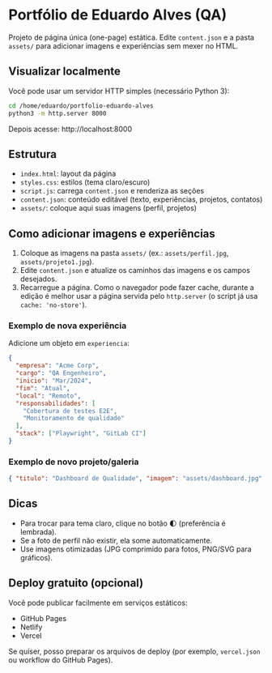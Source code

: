 # Portfólio de Eduardo Alves (QA)

Projeto de página única (one-page) estática. Edite `content.json` e a pasta `assets/` para adicionar imagens e experiências sem mexer no HTML.

## Visualizar localmente

Você pode usar um servidor HTTP simples (necessário Python 3):

```bash
cd /home/eduardo/portfolio-eduardo-alves
python3 -m http.server 8000
```

Depois acesse: http://localhost:8000

## Estrutura

- `index.html`: layout da página
- `styles.css`: estilos (tema claro/escuro)
- `script.js`: carrega `content.json` e renderiza as seções
- `content.json`: conteúdo editável (texto, experiências, projetos, contatos)
- `assets/`: coloque aqui suas imagens (perfil, projetos)

## Como adicionar imagens e experiências

1) Coloque as imagens na pasta `assets/` (ex.: `assets/perfil.jpg`, `assets/projeto1.jpg`).
2) Edite `content.json` e atualize os caminhos das imagens e os campos desejados.
3) Recarregue a página. Como o navegador pode fazer cache, durante a edição é melhor usar a página servida pelo `http.server` (o script já usa `cache: 'no-store'`).

### Exemplo de nova experiência

Adicione um objeto em `experiencia`:

```json
{
  "empresa": "Acme Corp",
  "cargo": "QA Engenheiro",
  "inicio": "Mar/2024",
  "fim": "Atual",
  "local": "Remoto",
  "responsabilidades": [
    "Cobertura de testes E2E",
    "Monitoramento de qualidade"
  ],
  "stack": ["Playwright", "GitLab CI"]
}
```

### Exemplo de novo projeto/galeria

```json
{ "titulo": "Dashboard de Qualidade", "imagem": "assets/dashboard.jpg", "link": "https://example.com" }
```

## Dicas

- Para trocar para tema claro, clique no botão 🌓 (preferência é lembrada).
- Se a foto de perfil não existir, ela some automaticamente.
- Use imagens otimizadas (JPG comprimido para fotos, PNG/SVG para gráficos).

## Deploy gratuito (opcional)

Você pode publicar facilmente em serviços estáticos:
- GitHub Pages
- Netlify
- Vercel

Se quiser, posso preparar os arquivos de deploy (por exemplo, `vercel.json` ou workflow do GitHub Pages).

